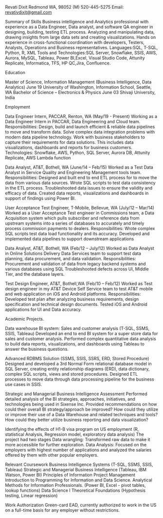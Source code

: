 
Revati Dixit
Redmond WA, 98052
(M) 520-445-5275
Email: revativdixit@gmail.com

Summary of Skills
Business intelligence and Analytics professional with experience as a Data Engineer, Data analyst, and software QA engineer in designing, building, testing ETL process. Analyzing and manipulating data, drawing insights from large data sets and creating visualizations. Hands on experience in cross-functional coordination with developers, Testers, Analysts, Operations and Business representatives.
Languages:SQL, T-SQL, Python, R, XML
Tools and Technologies:SQL Server, Snowflake, SSIS, AWS, Aurora, MySQL, Tableau, Power BI,Excel, Visual Studio Code, Attunity Replicate, Informatica, TFS, HP QC,Jira, Confluence.

Education

Master of Science, Information Management (Business Intelligence, Data Analytics) June 19
    University of Washington, Information School, Seattle, WA
Bachelor of Science – Electronics & Physics June 03
Shivaji University, India

Employment

Data Engineer Intern, PACCAR, Renton, WA (May/19 - Present)
Working as a Data Engineer Intern in PACCAR, Data Engineering and Cloud team.
Responsibilities:
Design, build and launch efficient & reliable data pipelines to move and transform data.
Solve complex data integration problems with modern data pipeline technology.
Work with business stakeholders to capture their requirements for data solutions. This includes data visualizations, dashboards and reports for business customers.
Technologies: Snowflake, AWS, Python, SQL Server, Aurora DB, Attunity Replicate, AWS Lambda function

Data Analyst, AT&T, Bothell, WA (June/14 – Feb/15)
Worked as a Test Data Analyst in Service Quality and Engineering Management tools team.
Responsibilities:
Designed and built end to end ETL process for to move the data from various data sources. 
Wrote SQL scripts to test data consistency in the ETL process.
Troubleshooted data issues to ensure the validity and efficacy of data.
Created data reports, visualizations and dashboards in support of findings using Power BI.

User Acceptance Test Engineer, T-Mobile, Bellevue, WA (July/12 – Mar/14)
Worked as a User Acceptance Test engineer in Commissions team, a Data Acquisition system which pulls subscriber and reference data from upstream systems into a series of databases to accurately and timely process commission payments to dealers.
Responsibilities:
Wrote complex SQL scripts test data load functionality and its accuracy.
Developed and implemented data pipelines to support downstream applications

Data Analyst, AT&T, Bothell, WA (Feb/12 – July/12)
Worked as Data Analyst in Online Solutions Delivery Data Services team to support test data planning, data procurement, and data validation.
Responsibilities:
Procurement and validation of data from legacy backend systems and various databases using SQL
Troubleshooted defects across UI, Middle Tier, and the database layers.

Test Design Engineer, AT&T, Bothell,WA (Feb/10 – Feb/12)
Worked as Test design engineer in my AT&T Device Self Service team to test AT&T mobile and web application on iOS and Android platforms.
Responsibilities:
Developed test plan after analyzing business requirements, design specification and technical design documents.
Tested iOS and Android applications for UI and Data accuracy.

Academic Projects.

Data warehouse BI system: Sales and customer analysis (T-SQL, SSMS, SSIS, Tableau)
Developed an end to end BI system for a super store data for sales and customer analysis.
Performed complex quantitative data analysis to build data reports, visualizations, and dashboards using Tableau to answer the business questions.

Advanced RDBMS Solution (SSMS, SSIS, SSRS, ERD, Stored Procedure)
Designed and developed a 3rd Normal Form relational database model in SQL Server, creating entity relationship diagrams (ERD), data dictionary, complex SQL scripts, views and stored procedures. 
Designed ETL processes to move data through data processing pipeline for the business use cases in SSIS.

Strategic and Managerial Business Intelligence Assessment
Performed detailed analysis of the BI strategies, approaches, initiatives, and technologies being used in Sixense Inc. 
Provided recommendations on how could their overall BI strategy/approach be improved? How could they utilize or improve their use of a Data Warehouse and related techniques and tools? How could they better utilize business reporting and data visualization?

Identifying the effects of H1-B visa program on US employment (R, statistical Analysis, Regression model, exploratory data analysis)
The project had two stages
Data wrangling: Transformed raw data to make it more accessible for further exploration. 
Data Analysis: Focused on the employers with highest number of applications and analyzed the salaries offered by them with other popular employers.

Relevant Coursework
Business Intelligence Systems (T-SQL, SSMS, SSIS, Tableau)
Strategic and Managerial Business Intelligence (Tableau, IBM Watson, Power BI)
Principles of Information Project Management
Introduction to Programming for Information and Data Science.
Analytical Methods for Information Professionals. (Power BI, Excel - pivot tables, lookup functions)
Data Science I Theoretical Foundations (Hypothesis testing, Linear regression)

Work Authorization
Green-card EAD, currently authorized to work in the US on a full-time basis for any employer without restrictions.


